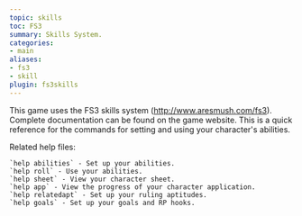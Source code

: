 ```yaml
---
topic: skills
toc: FS3
summary: Skills System.
categories:
- main
aliases:
- fs3
- skill
plugin: fs3skills
---
```

This game uses the FS3 skills system (http://www.aresmush.com/fs3).  Complete documentation can be found on the game website. This is a quick reference for the commands for setting and using your character's abilities.

Related help files:  

    `help abilities` - Set up your abilities.
    `help roll` - Use your abilities.
    `help sheet` - View your character sheet.
    `help app` - View the progress of your character application.
    `help relatedapt` - Set up your ruling aptitudes.
    `help goals` - Set up your goals and RP hooks.

